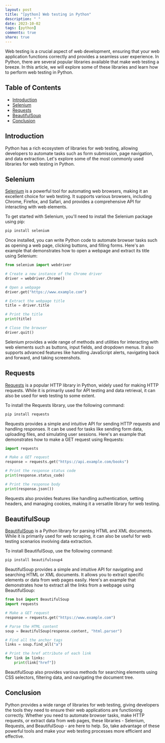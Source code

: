 ```yaml
---
layout: post
title: "[python] Web testing in Python"
description: " "
date: 2023-10-02
tags: [python]
comments: true
share: true
---
```


Web testing is a crucial aspect of web development, ensuring that your web application functions correctly and provides a seamless user experience. In Python, there are several popular libraries available that make web testing a breeze. In this article, we will explore some of these libraries and learn how to perform web testing in Python.

## Table of Contents
- [Introduction](#introduction)
- [Selenium](#selenium)
- [Requests](#requests)
- [BeautifulSoup](#beautifulsoup)
- [Conclusion](#conclusion)

## Introduction<a name="introduction"></a>

Python has a rich ecosystem of libraries for web testing, allowing developers to automate tasks such as form submission, page navigation, and data extraction. Let's explore some of the most commonly used libraries for web testing in Python.

## Selenium<a name="selenium"></a>

[Selenium](https://www.selenium.dev/) is a powerful tool for automating web browsers, making it an excellent choice for web testing. It supports various browsers, including Chrome, Firefox, and Safari, and provides a comprehensive API for interacting with web elements.

To get started with Selenium, you'll need to install the Selenium package using pip:

```bash
pip install selenium
```

Once installed, you can write Python code to automate browser tasks such as opening a web page, clicking buttons, and filling forms. Here's an example that demonstrates how to open a webpage and extract its title using Selenium:

```python
from selenium import webdriver

# Create a new instance of the Chrome driver
driver = webdriver.Chrome()

# Open a webpage
driver.get("https://www.example.com")

# Extract the webpage title
title = driver.title

# Print the title
print(title)

# Close the browser
driver.quit()
```

Selenium provides a wide range of methods and utilities for interacting with web elements such as buttons, input fields, and dropdown menus. It also supports advanced features like handling JavaScript alerts, navigating back and forward, and taking screenshots.

## Requests<a name="requests"></a>

[Requests](https://requests.readthedocs.io/) is a popular HTTP library in Python, widely used for making HTTP requests. While it is primarily used for API testing and data retrieval, it can also be used for web testing to some extent.

To install the Requests library, use the following command:

```bash
pip install requests
```

Requests provides a simple and intuitive API for sending HTTP requests and handling responses. It can be used for tasks like sending form data, uploading files, and simulating user sessions. Here's an example that demonstrates how to make a GET request using Requests:

```python
import requests

# Make a GET request
response = requests.get("https://api.example.com/books")

# Print the response status code
print(response.status_code)

# Print the response body
print(response.json())
```

Requests also provides features like handling authentication, setting headers, and managing cookies, making it a versatile library for web testing.

## BeautifulSoup<a name="beautifulsoup"></a>

[BeautifulSoup](https://www.crummy.com/software/BeautifulSoup/) is a Python library for parsing HTML and XML documents. While it is primarily used for web scraping, it can also be useful for web testing scenarios involving data extraction.

To install BeautifulSoup, use the following command:

```bash
pip install beautifulsoup4
```

BeautifulSoup provides a simple and intuitive API for navigating and searching HTML or XML documents. It allows you to extract specific elements or data from web pages easily. Here's an example that demonstrates how to extract all the links from a webpage using BeautifulSoup:

```python
from bs4 import BeautifulSoup
import requests

# Make a GET request
response = requests.get("https://www.example.com")

# Parse the HTML content
soup = BeautifulSoup(response.content, "html.parser")

# Find all the anchor tags
links = soup.find_all("a")

# Print the href attribute of each link
for link in links:
    print(link["href"])
```

BeautifulSoup also provides various methods for searching elements using CSS selectors, filtering data, and navigating the document tree.

## Conclusion<a name="conclusion"></a>

Python provides a wide range of libraries for web testing, giving developers the tools they need to ensure their web applications are functioning correctly. Whether you need to automate browser tasks, make HTTP requests, or extract data from web pages, these libraries - Selenium, Requests, and BeautifulSoup - are here to help. So, take advantage of these powerful tools and make your web testing processes more efficient and effective.